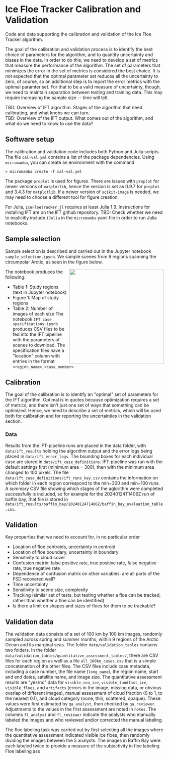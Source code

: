 # Ice Floe Tracker Calibration and Validation
Code and data supporting the calibration and validation of the Ice Floe Tracker algorithm. 

The goal of the calibration and validation process is to identify the best choice of parameters for the algorithm, and to quantify uncertainty and biases in the data. In order to do this, we need to develop a set of metrics that measure the performance of the algorithm. The set of parameters that minimizes the error in the set of metrics is considered the best choice. It is not expected that the optimal parameter set reduces all the uncertainty to zero, of course, so an additional step is to report the error metrics with the optimal paramter set. For that to be a valid measure of uncertainty, though, we need to maintain separation between testing and training data. This may require increasing the sample size -- time will tell.

TBD: Overview of IFT algorithm. Stages of the algorithm that need calibrating, and what knobs we can turn.  
TBD: Overview of the IFT output. What comes out of the algorithm, and what do we need to know to use the data?

## Software setup
The calibration and validation code includes both Python and Julia scripts. The file `cal-val.yml` contains a list of the package dependencies. Using `micromamba`, you can create an environment with the command 

```> micromamba create -f cal-val.yml```

The package `proplot` is used for figures. There are issues with `proplot` for newer versions of `matplotlib`, hence the version is set as 0.9.7 for `proplot` and 3.4.3 for `matplotlib`. If a newer version of `scikit-image` is needed, we may need to choose a different tool for figure creation.

For Julia, `IceFloeTracker.jl` requires at least Julia 1.9. Instructions for installing IFT are on the IFT github repository.
TBD: Check whether we need to explicitly include `iJulia` in the `micromamba` yaml file in order to run Julia notebooks.

## Sample selection
Sample selection is described and carried out in the Jupyter notebook `sample_selection.ipynb`. We sample scenes from 9 regions spanning the circumpolar Arctic, as seen in the figure below.
<!-- ![North polar stereographic map of the Arctic showing the 9 study regions. Regions are marked with color and pattern-coded boxes.](/figures/fig01_region_map.png?raw=true "Map of the sample locations") -->
<img align="right" src="/figures/fig01_region_map.png" width="300">

The notebook produces the following:
* Table 1: Study regions (text in Jupyter notebook)
* Figure 1: Map of study regions
* Table 2: Number of images of each size
The notebook `IFT case specifications.ipynb` produces CSV files to be fed into the IFT pipeline with the parameters of scenes to download. The specification files have a "location" column with entries in the format `<region_name>_<case_number>`.

## Calibration
The goal of the calibration is to identify an "optimal" set of parameters for the IFT algorithm. Optimal is in quotes because optimization requires a set of metrics, and there isn't just one set of ways that something can be optimized. Hence, we need to describe a set of metrics, which will be used both for calibration and for reporting the uncertainties in the validation section.

### Data
Results from the IFT-pipeline runs are placed in the data folder, with `data/ift_results` holding the algorithm output and the error logs being placed in `data/ift_error_logs`. The bounding boxes for each individual case are stored in `data/ift_case_definitions`. IFT-pipeline was run with the default settings first (minimum area = 300), then with the minimum area changed to 100 pixels. The file `data/ift_case_definitions/ift_runs_key.csv` contains the information on which folder in each region correspond to the min=300 and min=100 runs. A summary CSV file showing which stages of the aglorithm were completed successfully is included, so for example for the 20240124T1406Z run of baffin bay, that file is stored in `data/ift_results/baffin_bay/20240124T1406Z/baffin_bay_evaluation_table.csv`.

## Validation
Key properties that we need to account for, in no particular order
- Location of floe centroids, uncertainty in centroid
- Location of floe boundary, uncertainty in boundary
- Sensitivity to cloud cover
- Confusion matrix: false positive rate, true positive rate, false negative rate, true negative rate
- Dependence of confusion matrix on other variables: are all parts of the FSD recovered well?
- Time uncertainty
- Sensitivity to scene size, complexity
- Tracking (similar set of tests, but testing whether a floe can be tracked, rather than whether a floe can be identified)
- Is there a limit on shapes and sizes of floes for them to be trackable?

## Validation data
The validation data consists of a set of 100 km by 100 km images, randomly sampled across spring and summer months, within 9 regions of the Arctic Ocean and its marginal seas. The folder `data/validation_tables` contains two folders. In the folder `data/validation_tables/quantitative_assessment_tables/`, there are CSV files for each region as well as a file `all_100km_cases.csv` that is a simple concatenation of the other files. The CSV files include case metadata, including a case number, the file name (`long_name`), the region name, start and end dates, satellite name, and image size. The quantitative assessment results are "yes/no" data for `visible_sea_ice`, `visible_landfast_ice`, `visible_floes`, and  `artifacts` (errors in the image, missing data, or obvious overlap of different images), manual assessment of cloud fraction (0 to 1, to the nearest 0.1), and cloud category (none, thin, scattered, opaque). These values were first estimated by `qa_analyst`, then checked by `qa_reviewer`. Adjustments to the values in the first assessment are noted in `notes`. The columns `fl_analyst` and `fl_reviewer` indicate the analysts who manually labeled the images and who reviewed and/or corrected the manual labeling. 

The floe labeling task was carried out by first selecting all the images where the quantitative assessment indicated visible ice floes, then randomly dividing the images between the 5 analysts. The images in Baffin Bay were each labeled twice to provide a measure of the subjectivity in floe labeling. Floe labeling ass

